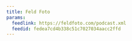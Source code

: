 ```yaml
---
title: Feld Foto
params:
  feedlink: https://feldfoto.com/podcast.xml
  feedid: fedea7cd4b338c51c7027034aacc2ffd
---
```

